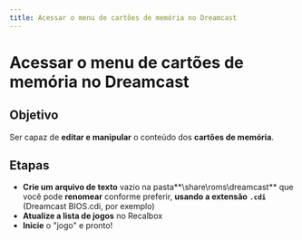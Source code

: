 ```yaml
---
title: Acessar o menu de cartões de memória no Dreamcast
---
```


# Acessar o menu de cartões de memória no Dreamcast

## Objetivo <a id="objetivo"></a>

Ser capaz de **editar e manipular** o conteúdo dos **cartões de memória**.

## Etapas <a id="etapas"></a>

* **Crie um arquivo de texto** vazio na pasta**\share\roms\dreamcast** que você pode **renomear** conforme preferir, **usando a extensão** **`.cdi`** \(Dreamcast BIOS.cdi, por exemplo\)
* **Atualize a lista de jogos** no Recalbox
* **Inicie** o "jogo" e pronto!

